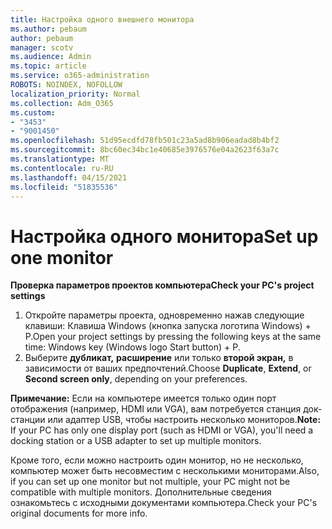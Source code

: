 ```yaml
---
title: Настройка одного внешнего монитора
ms.author: pebaum
author: pebaum
manager: scotv
ms.audience: Admin
ms.topic: article
ms.service: o365-administration
ROBOTS: NOINDEX, NOFOLLOW
localization_priority: Normal
ms.collection: Adm_O365
ms.custom:
- "3453"
- "9001450"
ms.openlocfilehash: 51d95ecdfd78fb501c23a5ad8b906eadad8b4bf2
ms.sourcegitcommit: 8bc60ec34bc1e40685e3976576e04a2623f63a7c
ms.translationtype: MT
ms.contentlocale: ru-RU
ms.lasthandoff: 04/15/2021
ms.locfileid: "51835536"
---
```

# <a name="set-up-one-monitor"></a><span data-ttu-id="0e41e-102">Настройка одного монитора</span><span class="sxs-lookup"><span data-stu-id="0e41e-102">Set up one monitor</span></span>

<span data-ttu-id="0e41e-103">**Проверка параметров проектов компьютера**</span><span class="sxs-lookup"><span data-stu-id="0e41e-103">**Check your PC's project settings**</span></span>

1. <span data-ttu-id="0e41e-104">Откройте параметры проекта, одновременно нажав следующие клавиши: Клавиша Windows (кнопка запуска логотипа Windows) + P.</span><span class="sxs-lookup"><span data-stu-id="0e41e-104">Open your project settings by pressing the following keys at the same time: Windows key (Windows logo Start button) + P.</span></span>
2. <span data-ttu-id="0e41e-105">Выберите **дубликат,** **расширение** или только **второй экран,** в зависимости от ваших предпочтений.</span><span class="sxs-lookup"><span data-stu-id="0e41e-105">Choose **Duplicate**, **Extend**, or **Second screen only**, depending on your preferences.</span></span>

<span data-ttu-id="0e41e-106">**Примечание:** Если на компьютере имеется только один порт отображения (например, HDMI или VGA), вам потребуется станция док-станции или адаптер USB, чтобы настроить несколько мониторов.</span><span class="sxs-lookup"><span data-stu-id="0e41e-106">**Note:** If your PC has only one display port (such as HDMI or VGA), you'll need a docking station or a USB adapter to set up multiple monitors.</span></span>

<span data-ttu-id="0e41e-107">Кроме того, если можно настроить один монитор, но не несколько, компьютер может быть несовместим с несколькими мониторами.</span><span class="sxs-lookup"><span data-stu-id="0e41e-107">Also, if you can set up one monitor but not multiple, your PC might not be compatible with multiple monitors.</span></span> <span data-ttu-id="0e41e-108">Дополнительные сведения ознакомьтесь с исходными документами компьютера.</span><span class="sxs-lookup"><span data-stu-id="0e41e-108">Check your PC's original documents for more info.</span></span>